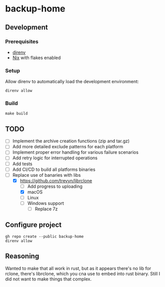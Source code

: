 # backup-home

## Development

### Prerequisites

- [direnv](https://direnv.net/)
- [Nix](https://nixos.org/download.html) with flakes enabled

### Setup

Allow direnv to automatically load the development environment:

```console
direnv allow
```

### Build

```console
make build
```

## TODO

- [ ] Implement the archive creation functions (zip and tar.gz)
- [ ] Add more detailed exclude patterns for each platform
- [ ] Implement proper error handling for various failure scenarios
- [ ] Add retry logic for interrupted operations
- [ ] Add tests
- [ ] Add CI/CD to build all platforms binaries
- [ ] Replace use of banaries with libs
  - [x] https://github.com/trevyn/librclone
    - [ ] Add progress to uploading
    - [x] macOS
    - [ ] Linux
    - [ ] Windows support
      - [ ] Replace 7z

## Configure project

```console
gh repo create --public backup-home
direnv allow
```

## Reasoning

Wanted to make that all work in rust, but as it appears there's no lib for
rclone, there's librclone, which you cna use to embed into rust binary. Still I
did not want to make things that complex.
